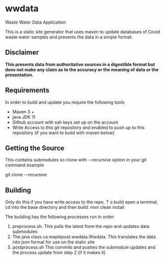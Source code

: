 # wwdata
Waste Water Data Application

This is a static site generator that uses maven to update databases of Covid waste water samples and presents the data in a simple format.  

## Disclaimer

**This presents data from authoritative sources in a digestible format but does not make any claim as to the accuracy or the meaning of data or the presentation.**


## Requirements

In order to build and update you require the following tools

* Maven 3 +  
* java JDK 11
* Github account with ssh keys set up on the account
* Write Access to this git repository and enabled to push up to this repository (if you want to build with maven below)

## Getting the Source

This contains submodules so clone with --recursive option in your git command
example

git clone --recursive <repo>

## Building

Only do this if you have write access to the repo. T
o build open a terminal, cd into the base directory and then build:
mvn clean install

The building has the following processes run in order:

1. preprocess.sh.  This pulls the latest from the repo and updates data submodules
2. The java class ca.maplepost.wwdata.Wwdata. This translates the data into json format for use on the static site
3. postprocess.sh  This commits and pushes the submodule updates and the process update from step 2 (if it makes it)



